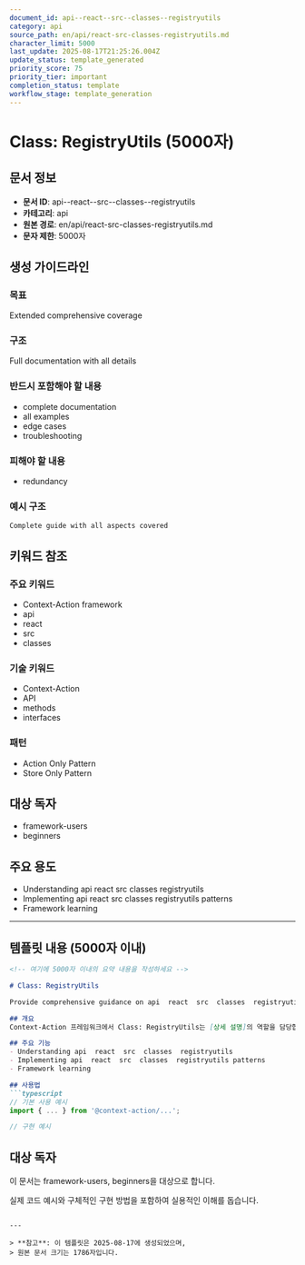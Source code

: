 ```yaml
---
document_id: api--react--src--classes--registryutils
category: api
source_path: en/api/react-src-classes-registryutils.md
character_limit: 5000
last_update: 2025-08-17T21:25:26.004Z
update_status: template_generated
priority_score: 75
priority_tier: important
completion_status: template
workflow_stage: template_generation
---
```


# Class: RegistryUtils (5000자)

## 문서 정보
- **문서 ID**: api--react--src--classes--registryutils
- **카테고리**: api
- **원본 경로**: en/api/react-src-classes-registryutils.md
- **문자 제한**: 5000자

## 생성 가이드라인

### 목표
Extended comprehensive coverage

### 구조
Full documentation with all details

### 반드시 포함해야 할 내용
- complete documentation
- all examples
- edge cases
- troubleshooting

### 피해야 할 내용  
- redundancy

### 예시 구조
```
Complete guide with all aspects covered
```

## 키워드 참조

### 주요 키워드
- Context-Action framework
- api
- react
- src
- classes

### 기술 키워드
- Context-Action
- API
- methods
- interfaces

### 패턴
- Action Only Pattern
- Store Only Pattern

## 대상 독자
- framework-users
- beginners

## 주요 용도
- Understanding api  react  src  classes  registryutils
- Implementing api  react  src  classes  registryutils patterns
- Framework learning

---

## 템플릿 내용 (5000자 이내)

```markdown
<!-- 여기에 5000자 이내의 요약 내용을 작성하세요 -->

# Class: RegistryUtils

Provide comprehensive guidance on api  react  src  classes  registryutils

## 개요
Context-Action 프레임워크에서 Class: RegistryUtils는 [상세 설명]의 역할을 담당합니다.

## 주요 기능
- Understanding api  react  src  classes  registryutils
- Implementing api  react  src  classes  registryutils patterns
- Framework learning

## 사용법
```typescript
// 기본 사용 예시
import { ... } from '@context-action/...';

// 구현 예시
```

## 대상 독자
이 문서는 framework-users, beginners을 대상으로 합니다.

실제 코드 예시와 구체적인 구현 방법을 포함하여 실용적인 이해를 돕습니다.
```

---

> **참고**: 이 템플릿은 2025-08-17에 생성되었으며, 
> 원본 문서 크기는 1786자입니다.
